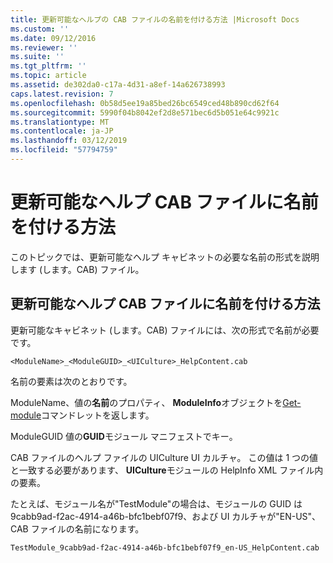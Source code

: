 ```yaml
---
title: 更新可能なヘルプの CAB ファイルの名前を付ける方法 |Microsoft Docs
ms.custom: ''
ms.date: 09/12/2016
ms.reviewer: ''
ms.suite: ''
ms.tgt_pltfrm: ''
ms.topic: article
ms.assetid: de302da0-c17a-4d31-a8ef-14a626738993
caps.latest.revision: 7
ms.openlocfilehash: 0b58d5ee19a85bed26bc6549ced48b890cd62f64
ms.sourcegitcommit: 5990f04b8042ef2d8e571bec6d5b051e64c9921c
ms.translationtype: MT
ms.contentlocale: ja-JP
ms.lasthandoff: 03/12/2019
ms.locfileid: "57794759"
---
```

# <a name="how-to-name-an-updatable-help-cab-file"></a>更新可能なヘルプ CAB ファイルに名前を付ける方法

このトピックでは、更新可能なヘルプ キャビネットの必要な名前の形式を説明します (します。CAB) ファイル。

## <a name="how-to-name-an-updatable-help-cab-file"></a>更新可能なヘルプ CAB ファイルに名前を付ける方法

更新可能なキャビネット (します。CAB) ファイルには、次の形式で名前が必要です。

`<ModuleName>_<ModuleGUID>_<UICulture>_HelpContent.cab`

名前の要素は次のとおりです。

ModuleName、値の**名前**のプロパティ、 **ModuleInfo**オブジェクトを[Get-module](/powershell/module/Microsoft.PowerShell.Core/Get-Module)コマンドレットを返します。

ModuleGUID 値の**GUID**モジュール マニフェストでキー。

CAB ファイルのヘルプ ファイルの UICulture UI カルチャ。 この値は 1 つの値と一致する必要があります、 **UICulture**モジュールの HelpInfo XML ファイル内の要素。

たとえば、モジュール名が"TestModule"の場合は、モジュールの GUID は 9cabb9ad-f2ac-4914-a46b-bfc1bebf07f9、および UI カルチャが"EN-US"、CAB ファイルの名前になります。

`TestModule_9cabb9ad-f2ac-4914-a46b-bfc1bebf07f9_en-US_HelpContent.cab`